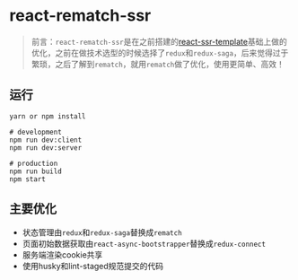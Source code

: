 # react-rematch-ssr
> 前言：`react-rematch-ssr`是在之前搭建的[react-ssr-template](https://github.com/Kim09AI/react-ssr-template)基础上做的优化，之前在做技术选型的时候选择了`redux`和`redux-saga`，后来觉得过于繁琐，之后了解到`rematch`，就用`rematch`做了优化，使用更简单、高效！

## 运行
```
yarn or npm install

# development
npm run dev:client
npm run dev:server

# production
npm run build
npm start
```

## 主要优化
- 状态管理由`redux`和`redux-saga`替换成`rematch`
- 页面初始数据获取由`react-async-bootstrapper`替换成`redux-connect`
- 服务端渲染cookie共享
- 使用husky和lint-staged规范提交的代码
